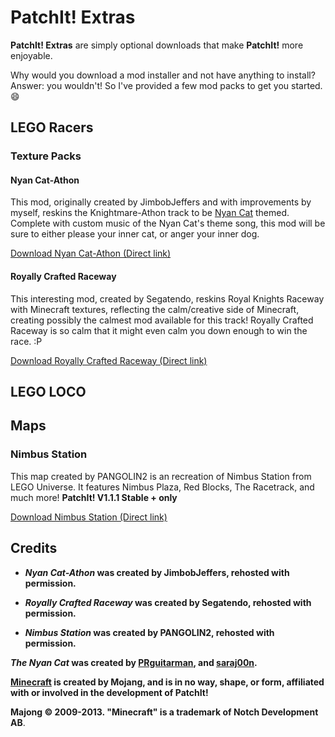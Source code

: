 PatchIt! Extras
===============

**PatchIt! Extras** are simply optional downloads that make **PatchIt!** more enjoyable.

Why would you download a mod installer and not have anything to install?  Answer: you wouldn't! So I've provided a few mod packs
to get you started. :smile:

LEGO Racers
-----------

### Texture Packs

#### Nyan Cat-Athon

This mod, originally created by JimbobJeffers and with improvements by myself, reskins the Knightmare-Athon track to be [Nyan Cat](http://www.youtube.com/watch?v=QH2-TGUlwu4) themed. 
Complete with custom music of the Nyan Cat's theme song, this mod will be sure to either please your inner cat, or anger your inner dog.

[Download Nyan Cat-Athon (Direct link)](https://github.com/le717/ShareIt/Extras/raw/Nyan_Cat-AthonV1.1.zip)

#### Royally Crafted Raceway

This interesting mod, created by Segatendo, reskins Royal Knights Raceway with Minecraft textures, 
reflecting the calm/creative side of Minecraft, creating possibly the calmest mod available for this track!
Royally Crafted Raceway is so calm that it might even calm you down enough to win the race. :P


[Download Royally Crafted Raceway (Direct link)](https://github.com/le717/ShareIt/Extras/raw/Royally_Crafted_RacewayV1.0.zip)

LEGO LOCO
---------

## Maps

### Nimbus Station

This map created by PANGOLIN2 is an recreation of Nimbus Station from LEGO Universe. It features Nimbus Plaza, Red Blocks, The Racetrack, and much more!
**PatchIt! V1.1.1 Stable + only**

[Download Nimbus Station (Direct link)](https://github.com/le717/ShareIt/Extras/raw/)


Credits
-------

* ***Nyan Cat-Athon* was created by JimbobJeffers, rehosted with permission.**

* ***Royally Crafted Raceway* was created by Segatendo, rehosted with permission.**

* ***Nimbus Station* was created by PANGOLIN2, rehosted with permission.**

***The Nyan Cat* was created by [PRguitarman](http://www.prguitarman.com/index.php?id=348), and [saraj00n](http://www.youtube.com/user/saraj00n).**

**[Minecraft](http://minecraft.net/) is created by Mojang, and is in no way, shape, or form, affiliated with or involved in the development of PatchIt!**

**Majong © 2009-2013. "Minecraft" is a trademark of Notch Development AB**.
